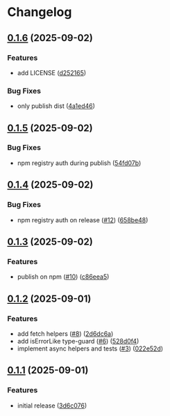 # Changelog

## [0.1.6](https://github.com/StefanWin/swinte-common/compare/common-v0.1.5...common-v0.1.6) (2025-09-02)


### Features

* add LICENSE ([d252165](https://github.com/StefanWin/swinte-common/commit/d252165548b4c9a1af03570a78ed93916543ff7d))


### Bug Fixes

* only publish dist ([4a1ed46](https://github.com/StefanWin/swinte-common/commit/4a1ed46f3bdfcf757ca9b535c6d3567e6ac19519))

## [0.1.5](https://github.com/StefanWin/swinte-common/compare/common-v0.1.4...common-v0.1.5) (2025-09-02)


### Bug Fixes

* npm registry auth during publish ([54fd07b](https://github.com/StefanWin/swinte-common/commit/54fd07b0ad2f6e5eb5d1a130281e62d2d6ddb60c))

## [0.1.4](https://github.com/StefanWin/swinte-common/compare/common-v0.1.3...common-v0.1.4) (2025-09-02)


### Bug Fixes

* npm registry auth on release ([#12](https://github.com/StefanWin/swinte-common/issues/12)) ([658be48](https://github.com/StefanWin/swinte-common/commit/658be485415ef43756350cc94c2ce716e3f38f0b))

## [0.1.3](https://github.com/StefanWin/swinte-common/compare/common-v0.1.2...common-v0.1.3) (2025-09-02)


### Features

* publish on npm ([#10](https://github.com/StefanWin/swinte-common/issues/10)) ([c86eea5](https://github.com/StefanWin/swinte-common/commit/c86eea5d71f7bddef957001812c2df250383b9d5))

## [0.1.2](https://github.com/StefanWin/swinte-common/compare/common-v0.1.1...common-v0.1.2) (2025-09-01)


### Features

* add fetch helpers ([#8](https://github.com/StefanWin/swinte-common/issues/8)) ([2d6dc6a](https://github.com/StefanWin/swinte-common/commit/2d6dc6a40987c3a9082b80c0fbaf3f692c481dea))
* add isErrorLike type-guard ([#6](https://github.com/StefanWin/swinte-common/issues/6)) ([528d0f4](https://github.com/StefanWin/swinte-common/commit/528d0f4ce8140da3b83dbd4fda398a2a87b1d151))
* implement async helpers and tests ([#3](https://github.com/StefanWin/swinte-common/issues/3)) ([022e52d](https://github.com/StefanWin/swinte-common/commit/022e52dc9ad8301d1cfb757e0b4db926d9a7e905))

## [0.1.1](https://github.com/StefanWin/swinte-common/compare/common-v0.1.0...common-v0.1.1) (2025-09-01)


### Features

* initial release ([3d6c076](https://github.com/StefanWin/swinte-common/commit/3d6c0768e71424cafcf4a52d8ef933b4f73f44db))
